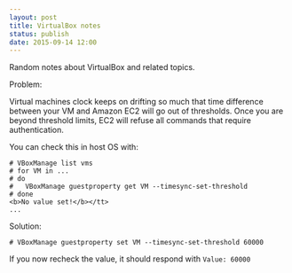 ```yaml
---
layout: post
title: VirtualBox notes
status: publish
date: 2015-09-14 12:00
---
```

Random notes about VirtualBox and related topics.

Problem:

Virtual machines clock keeps on drifting so much that time difference between your VM and Amazon EC2 will go out of thresholds. Once you are beyond threshold limits, EC2 will refuse all commands that require authentication.

You can check this in host OS with:<br/>
```
# VBoxManage list vms
# for VM in ...
# do
#   VBoxManage guestproperty get VM --timesync-set-threshold
# done
<b>No value set!</b></tt>
...
```

Solution:
```
# VBoxManage guestproperty set VM --timesync-set-threshold 60000
```

If you now recheck the value, it should respond with `Value: 60000`
